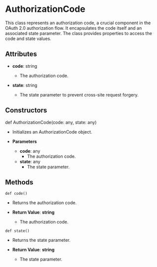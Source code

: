 # AuthorizationCode

This class represents an authorization code, a crucial component in the OAuth 2.0 authorization flow. It encapsulates the code itself and an associated state parameter. The class provides properties to access the code and state values.

## Attributes

- **code**: string
  - The authorization code.

- **state**: string
  - The state parameter to prevent cross-site request forgery.

## Constructors
def AuthorizationCode(code: any, state: any)
-  Initializes an AuthorizationCode object.
- **Parameters**

  - **code**: any
    - The authorization code.
  - **state**: any
    - The state parameter.



## Methods
```@classmethod
def code()
```
-  Returns the authorization code.

- **Return Value**:
**string**
  - The authorization code.
```@classmethod
def state()
```
-  Returns the state parameter.

- **Return Value**:
**string**
  - The state parameter.
